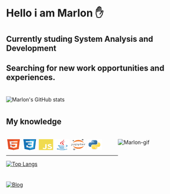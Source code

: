 # Hello i am Marlon ✋
## Currently studing System Analysis and Development
## Searching for new work opportunities and experiences.
### 
#


![Marlon's GitHub stats](https://github-readme-stats.vercel.app/api?username=MarlonMendesMarcondes&show_icons=true&theme=radical)

#
## My knowledge 
<div style="display: inline_block"><br>  
  <img align="center" alt="Alf-Html5" height="30" width="40" src="https://raw.githubusercontent.com/devicons/devicon/master/icons/html5/html5-original.svg">
  <img align="center" alt="Alf-Css3" height="30" width="40" src="https://raw.githubusercontent.com/devicons/devicon/master/icons/css3/css3-original.svg">
  <img align="center" alt="Marlon-Js" height="30" width="40" src="https://raw.githubusercontent.com/devicons/devicon/master/icons/javascript/javascript-plain.svg">
  <img align="center" alt="Marlon-Java" height="30" width="40" src="https://raw.githubusercontent.com/devicons/devicon/master/icons/java/java-original.svg">
 <img align="center" alt="Marlon-Jupiter" height="30" width="40" src="https://raw.githubusercontent.com/devicons/devicon/master/icons/jupyter/jupyter-original-wordmark.svg">
 <img align="center" alt="Marlon-Python" height="30" width="40" src="https://raw.githubusercontent.com/devicons/devicon/master/icons/python/python-original.svg">
  <img align="right"  alt="Marlon-gif" width="200" height="120" src="https://64.media.tumblr.com/ba114d240ed9d19e927a725cc599b038/tumblr_o8ol0qfp3d1r4gsiio1_1280.gifv">
</div>

---

[![Top Langs](https://github-readme-stats.vercel.app/api/top-langs/?username=MarlonMendesMarcondes&size_weight=0.5&count_weight=0.5)](https://github.com/anuraghazra/github-readme-stats)

#
[![Blog](	https://img.shields.io/badge/LinkedIn-0077B5?style=for-the-badge&logo=linkedin&logoColor=white)](linkedin.com/in/marlon-mendes-marcondes/)
